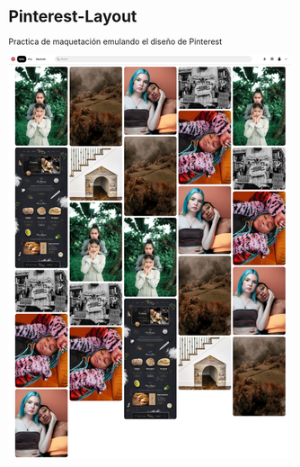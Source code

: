 # Pinterest-Layout
Practica de maquetación emulando el diseño de Pinterest

![](images/pinterest-screenshot.jpg)
